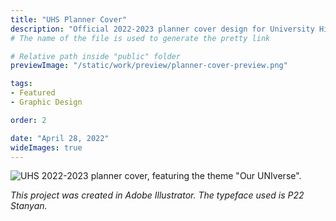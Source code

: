 ```yaml
---
title: "UHS Planner Cover"
description: "Official 2022-2023 planner cover design for University High School."
# The name of the file is used to generate the pretty link

# Relative path inside "public" folder
previewImage: "/static/work/preview/planner-cover-preview.png"

tags:
- Featured
- Graphic Design

order: 2

date: "April 28, 2022"
wideImages: true
---
```


![UHS 2022-2023 planner cover, featuring the theme "Our UNIverse".](/static/work/planner-cover/Planner_Trimmed.png)

*This project was created in Adobe Illustrator. The typeface used is P22 Stanyan.*
